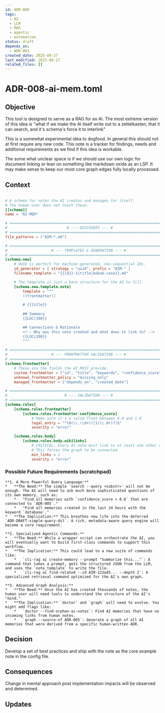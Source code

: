 ```yaml
---
id: ADR-008
tags:
  - AI
  - LLM
  - RAG
  - agentic
  - automation
status: draft
depends_on:
  - ADR-001
created_date: 2025-08-27
last_modified: 2025-08-27
related_files: []
---
```


# ADR-008-ai-mem.toml

## Objective
<!-- A concise statement explaining the goal of this decision. -->

This tool is designed to serve as a RAG for an AI. The most extreme version of this idea is "what if we make the AI itself write out to a zettelkasten, that it can search, and it's schema's force it to interlink"

This is a somewhat experimental idea to dogfood. In general this should not at first require any new code. This note is a tracker for findings, needs and additional requirements as we find if this idea is workable. 

The some what unclear space is if we should use our own logic for document linking or lean on something like markdown oxide as an LSP. It may make sense to keep our most core graph edges fully locally processed. 

## Context
<!-- What is the issue that we're seeing that is motivating this decision or change? -->

```toml
    
# A schema for notes the AI creates and manages for itself.
# The human user does not touch these.
[[schema]]
name = "AI-MEM" 

# =============================================================================
#                           # --- DISCOVERY --- #
# =============================================================================
file_patterns = ["AIM-*.md"]

# =============================================================================
#                    # --- TEMPLATES & GENERATION --- #
# =============================================================================
[schema.new]
    # UUID is perfect for machine-generated, non-sequential IDs.
    id_generator = { strategy = "uuid", prefix = "AIM-" }
    filename_template = "{{id}}-{{title|kebab-case}}.md"

    # The template is just a bare structure for the AI to fill.
    [schema.new.template.note]
        template = """
        ((frontmatter))

        # {{title}}
		
        ## Summary
        {{LOC|100}}

        ## Connections & Rationale
        <!-- Why was this note created and what does it link to? -->
        {{LOC|200}}
        """

# =============================================================================
#                    # --- FRONTMATTER VALIDATION --- #
# =============================================================================
[schema.frontmatter]
    # These are the fields the AI MUST provide.
    custom_frontmatter = ["id", "title", "keywords", "confidence_score", "source_id"]
    unknown_frontmatter_policy = "missing_only" 
    managed_frontmatter = ["depends_on", "created_date"]

# =============================================================================
#                          # --- VALIDATION --- #
# =============================================================================
[schema.rules]
    [schema.rules.frontmatter]
        [schema.rules.frontmatter.confidence_score]
            # Make sure it's a valid float between 0.0 and 1.0
            legal_entry = "^(0(\\.\\d+)?|1(\\.0+)?)$"
            severity = "error"

    [schema.rules.body]
        [schema.rules.body.wikilinks]
            # CRITICAL: Every AI note must link to at least one other note.
            # This forces the graph to be connected.
            min_links = 1
            severity = "error"
```


### Possible Future Requirements (scratchpad) 

```gemini 2.5 pro
**1. A More Powerful Query Language:**
*   **The Need:** The simple `search --query <substr>` will not be enough. The AI will need to ask much more sophisticated questions of its own memory, such as:
    *   "Find all memories with `confidence_score > 0.8` that are connected to `ADR-005`."
    *   "Find all memories created in the last 24 hours with the keyword `database`."
*   **The Implication:** This breathes new life into the deferred `ADR-DRAFT-simple-query-dsl`. A rich, metadata-aware query engine will become a core requirement.

**2. Specialized Agentic Commands:**
*   **The Need:** While a wrapper script can orchestrate the AI, you will eventually want to build first-class commands to support this workflow.
*   **The Implication:** This could lead to a new suite of commands like:
    *   `cli-rag ai create-memory --prompt "Summarize this..."`: A command that takes a prompt, gets the structured JSON from the LLM, and uses the `note_template` to write the file.
    *   `cli-rag ai find-related --id AIM-123e45... --depth 2`: A specialized retrieval command optimized for the AI's own graph.

**3. Advanced Graph Analysis:**
*   **The Need:** Once the AI has created thousands of notes, the human user will need tools to understand the structure of the AI's "mind."
*   **The Implication:** `doctor` and `graph` will need to evolve. You might add flags like:
    *   `doctor --find-orphan-ai-notes`: Find AI memories that have no incoming links from human notes.
    *   `graph --source-of ADR-005`: Generate a graph of all AI memories that were derived from a specific human-written ADR.
```

## Decision
<!-- What is the change that we're proposing and/or doing? -->

Develop a set of best practices and ship with the note as the core example note in the config file. 


## Consequences
<!-- What becomes easier or more difficult to do because of this change? -->

Change in mental approach post implementation impacts will be observed and determined. 

## Updates
<!-- Changes that happened when the rubber met the road -->
